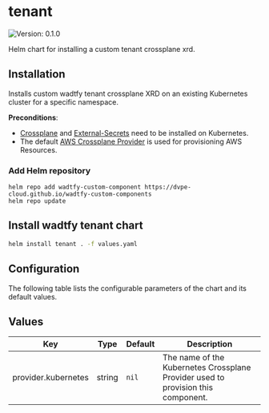 # tenant

![Version: 0.1.0](https://img.shields.io/badge/Version-0.1.0-informational?style=flat-square)

Helm chart for installing a custom tenant crossplane xrd.

## Installation
Installs custom wadtfy tenant crossplane XRD on an existing Kubernetes cluster for a specific namespace.

**Preconditions**:
* [Crossplane](https://crossplane.io) and [External-Secrets](https://external-secrets.io/v0.7.2/) need to be installed on Kubernetes.
* The default [AWS Crossplane Provider](https://github.com/crossplane-contrib/provider-aws) is used for provisioning AWS Resources.

### Add Helm repository

```shell
helm repo add wadtfy-custom-component https://dvpe-cloud.github.io/wadtfy-custom-components
helm repo update
```

## Install wadtfy tenant chart

```sh
helm install tenant . -f values.yaml
```

## Configuration

The following table lists the configurable parameters of the chart and its default values.

## Values

| Key | Type | Default | Description |
|-----|------|---------|-------------|
| provider.kubernetes | string | `nil` | The name of the Kubernetes Crossplane Provider used to provision this component. |
